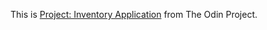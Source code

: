 This is [Project: Inventory Application](https://www.theodinproject.com/lessons/nodejs-inventory-application) from The Odin Project.